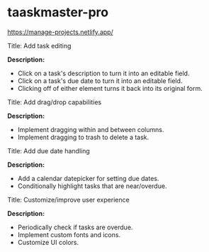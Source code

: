 # taaskmaster-pro

https://manage-projects.netlify.app/

Title: Add task editing

**Description:**

- Click on a task's description to turn it into an editable field.
- Click on a task's due date to turn it into an editable field.
- Clicking off of either element turns it back into its original form.

Title: Add drag/drop capabilities

**Description:**

- Implement dragging within and between columns.
- Implement dragging to trash to delete a task.

Title: Add due date handling

**Description:**

- Add a calendar datepicker for setting due dates.
- Conditionally highlight tasks that are near/overdue.

Title: Customize/improve user experience

**Description:**

- Periodically check if tasks are overdue.
- Implement custom fonts and icons.
- Customize UI colors.
